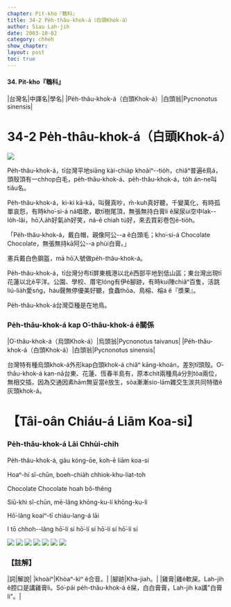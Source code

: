 ```yaml
---
chapter: Pit-kho『鵯科』
title: 34-2 Pe̍h-thâu-khok-á（白頭Khok-á）
author: Siau Lah-jih
date: 2003-10-02
category: chheh
show_chapter: 
layout: post
toc: true
---
```


#### 34. Pit-kho『鵯科』


|台灣名|中譯名|學名|
|Pe̍h-thâu-khok-á（白頭Khok-á）|白頭翁|Pycnonotus sinensis|

# 34-2 Pe̍h-thâu-khok-á（白頭Khok-á）

![](../too5/34/34-2-1.Pe̍h-thâu-khok-á.jpg)


Pe̍h-thâu-khok-á，tī台灣平地siāng kài-chia̍p khoàiⁿ--tio̍h，chiâⁿ普遍ê鳥á，頭殼頂有一chhop白毛，pe̍h-thâu-khok-á、pe̍h-thâu-khok-á，to̍h án-ne叫tiâu名。

Pe̍h-thâu-khok-á，ki-ki kā-kā，叫聲真吵，m̄-kuh真好聽，千變萬化，有時孤單哀怨，有時kho͘-si-á ná唱歌，歇tī樹尾頂，無張無持白膏li ê屎尿ùi空中lak--lo̍h-lâi，hō͘人a̍h好氣a̍h好笑，ná-ē chiah tú好，來去買彩卷包ē-tio̍h。

「Pe̍h-thâu-khok-á，戴白帽，親像阿公--a ê白頭毛；kho͘-si-á Chocolate Chocolate，無張無持kā阿公--a phùi白膏。」

憲兵戴白色鋼盔，mā hō͘人號做pe̍h-thâu-khok-á。

Pe̍h-thâu-khok-á，tī台灣分布tī屏東楓港以北ê西部平地到低山區；東台灣出現tī花蓮以北ê平洋。公園、學校、厝宅lóng有伊ê腳跡，有時kui陣chiâⁿ百隻，活跳liú-lia̍h愛sńg，háu聲無停優美好聽，食蟲thōa、鳥榕、榕á ê『漿果』。

Pe̍h-thâu-khok-á台灣亞種是在地鳥。




### Pe̍h-thâu-khok-á kap O͘-thâu-khok-á ê關係

|O͘-thâu-khok-á（烏頭Khok-á）|烏頭翁|Pycnonotus taivanus|
|Pe̍h-thâu-khok-á（白頭Khok-á）|白頭翁|Pycnonotus sinensis|

台灣特有種烏頭khok-á外形kap白頭khok-á chiâⁿ kāng-khoán，差別tī頭殼。O͘-thâu-khok-á kan-nā台東、花蓮、恆春半島有，原本chit兩種鳥á分別tòa兩位，無相交插，因為交通因素hām無妥當ê放生，sòa漸漸sio-lām雜交生湠共同特徵ê灰頭khok-á。


# 【Tâi-oân Chiáu-á Liām Koa-si】

### **Pe̍h-thâu-khok-á Lāi Chhùi-chi̍h**

Pe̍h-thâu-khok-á, gâu kóng-ōe, koh-ē liām koa-si

Hoaⁿ-hí sî-chūn, boeh-chia̍h chhiok-khu-liat-to͘h

Chocolate Chocolate hoah bô-thêng

Siū-khì sî-chūn, mē-lâng khōng-ku-lí khōng-ku-lí

Hō͘-lâng koaiⁿ-tī chiáu-lang-á lāi

I tō chhoh--lâng hō͘-lí sí hō͘-lí sí hō͘-lí sí hō͘-lí sí


![](../too5/34/34-2-2.Pe̍h-thâu-khok-á.jpg)
![](../too5/34/34-2-3.Pe̍h-thâu-khok-á.jpg)
![](../too5/34/34-2-4.Pe̍h-thâu-khok-á.jpg)
![](../too5/34/34-2-5.Pe̍h-thâu-khok-á.jpg)
![](../too5/34/34-2-6.Pe̍h-thâu-khok-á.jpg)
![](../too5/34/34-2-7.Pe̍h-thâu-khok-á.jpg)
![](../too5/34/34-2-8.Pe̍h-thâu-khok-á.jpg)


### 【註解】

|詞|解說|
|khoàiⁿ|Khòaⁿ-kìⁿ ê合音。|
|腳跡|Kha-jiah。|
|雞膏|雞ê軟屎。Lah-jih ê腔口是講雞膏li。Só͘-pái pe̍h-thâu-khok-á ê屎，白白膏膏，Lah-jih ka講"白膏li"。|

